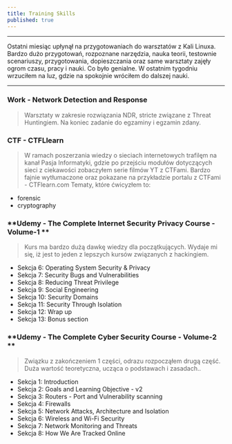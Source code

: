 ```yaml
---
title: Training Skills
published: true
---
```


***

Ostatni miesiąc upłynął na przygotowaniach do warsztatów z Kali Linuxa. Bardzo dużo przygotowań, rozpoznane narzędzia, nauka teorii, testownie scenariuszy, przygotowania, dopieszczania oraz same warsztaty zajęły ogrom czasu, pracy i nauki. Co było genialne. W ostatnim tygodniu wrzuciłem na luz, gdzie na spokojnie wróciłem do dalszej nauki.

***

### [](#header-3) Work - Network Detection and Response

> Warsztaty w zakresie rozwiązania NDR, stricte związane z Threat Huntingiem. Na koniec zadanie do egzaminy i egzamin zdany.

### [](#header-3) CTF - CTFLlearn

> W ramach poszerzania wiedzy o sieciach internetowych trafilęm na kanał Pasja Informatyki, gdzie po przejściu modułów dotyczących sieci z ciekawości zobaczyłem serie filmów YT z CTFami. Bardzo fajnie wytłumaczone oraz pokazane na przykładzie portalu z CTFami - CTFlearn.com
Tematy, które ćwicyzłem to:
* forensic
* cryptography


### [](#header-3) **Udemy - The Complete Internet Security Privacy Course - Volume-1 **

> Kurs ma bardzo dużą dawkę wiedzy dla początkujących. Wydaje mi się, iż jest to jeden z lepszych kursów związanych z hackingiem.

* Sekcja 6: Operating System Security & Privacy
* Sekcja 7: Security Bugs and Vulnerabilities
* Sekcja 8: Reducing Threat Privilege
* Sekcja 9: Social Engineering
* Sekcja 10: Security Domains
* Sekcja 11: Security Through Isolation
* Sekcja 12: Wrap up
* Sekcja 13: Bonus section

### [](#header-3) **Udemy - The Complete Cyber Security Course - Volume-2 **

> Związku z zakończeniem 1 części, odrazu rozpocząłem drugą część. Duża wartość teoretyczna, ucząca o podstawach i zasadach..

* Sekcja 1: Introduction
* Sekcja 2: Goals and Learning Objective - v2
* Sekcja 3: Routers - Port and Vulnerability scanning
* Sekcja 4: Firewalls
* Sekcja 5: Network Attacks, Architecture and Isolation
* Sekcja 6: Wireless and Wi-Fi Security
* Sekcja 7: Network Monitoring and Threats
* Sekcja 8: How We Are Tracked Online